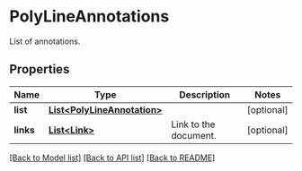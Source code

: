 ﻿
# PolyLineAnnotations
List of annotations.

## Properties
Name | Type | Description | Notes
------------ | ------------- | ------------- | -------------
**list** | [**List&lt;PolyLineAnnotation&gt;**](PolyLineAnnotation.md) |  | [optional]
**links** | [**List&lt;Link&gt;**](Link.md) | Link to the document. | [optional]


[[Back to Model list]](../../README.md#documentation-for-models) [[Back to API list]](../../README.md#documentation-for-api-endpoints) [[Back to README]](../../README.md)


